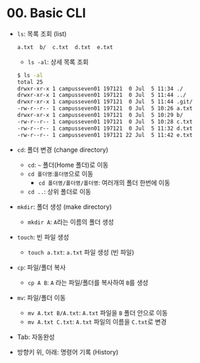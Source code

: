 # 00. Basic CLI

- `ls`: 목록 조회 (list)

  ```bash
  a.txt  b/  c.txt  d.txt  e.txt
  ```

  - `ls -al`: 상세 목록 조회

  ```bash
  $ ls -al
  total 25
  drwxr-xr-x 1 campusseven01 197121  0 Jul  5 11:34 ./
  drwxr-xr-x 1 campusseven01 197121  0 Jul  5 11:44 ../
  drwxr-xr-x 1 campusseven01 197121  0 Jul  5 11:44 .git/
  -rw-r--r-- 1 campusseven01 197121  0 Jul  5 10:26 a.txt
  drwxr-xr-x 1 campusseven01 197121  0 Jul  5 10:29 b/
  -rw-r--r-- 1 campusseven01 197121  0 Jul  5 10:28 c.txt
  -rw-r--r-- 1 campusseven01 197121  0 Jul  5 11:32 d.txt
  -rw-r--r-- 1 campusseven01 197121 22 Jul  5 11:42 e.txt
  ```

- `cd`: 폴더 변경 (change directory)
  - `cd`: `~` 폴더(Home 폴더)로 이동
  - `cd 폴더명`:`폴더명`으로 이동
    - `cd 폴더명/폴더명/폴더명`: 여러개의 폴더 한번에 이동
  - `cd ..`: 상위 폴더로 이동
- `mkdir`: 폴더 생성 (make directory)
  - `mkdir A`: `A`라는 이름의 폴더 생성
- `touch`: 빈 파일 생성
  - `touch a.txt`: `a.txt` 파일 생성 (빈 파일)
- `cp`: 파일/폴더 복사
  - `cp A B`: `A` 라는 파일/폴더를 복사하여 `B`를 생성
- `mv`: 파일/폴더 이동
  - `mv A.txt B/A.txt`: `A.txt` 파일을 `B` 폴더 안으로 이동
  - `mv A.txt C.txt`: `A.txt` 파일의 이름을 `C.txt`로 변경
- Tab: 자동완성
- 방향키 위, 아래: 명령어 기록 (History)


